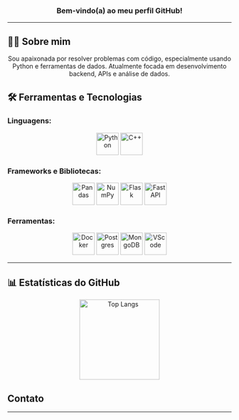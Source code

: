 <!-- <p align="center">
  <img src="https://readme-typing-svg.demolab.com?font=Fira+Code&size=28&pause=1000&center=true&vCenter=true&width=435&color=purple&lines=Olá%2C+me+chamo+Isabela!" alt="Typing SVG" />
</p>
-->
<h3 align="center">Bem-vindo(a) ao meu perfil GitHub!</h3>

---

## 👩‍💻 Sobre mim
<div align="center">
  Sou apaixonada por resolver problemas com código, especialmente usando Python e ferramentas de dados. Atualmente focada em desenvolvimento backend, APIs e análise de dados.
</div>

## 🛠️ Ferramentas e Tecnologias

### Linguagens:
<div align="center">
  <img loading="lazy" src="https://cdn.jsdelivr.net/gh/devicons/devicon/icons/python/python-original.svg" width="50" height="50" alt="Python"/>
  <img loading="lazy" src="https://cdn.jsdelivr.net/gh/devicons/devicon/icons/cplusplus/cplusplus-original.svg" width="50" height="50" alt="C++"/>
</div>

### Frameworks e Bibliotecas:
<div align="center">
  <img loading="lazy" src="https://cdn.jsdelivr.net/gh/devicons/devicon@latest/icons/pandas/pandas-plain-wordmark.svg" width="50" height="50" alt="Pandas"/>
  <img loading="lazy" src="https://cdn.jsdelivr.net/gh/devicons/devicon@latest/icons/numpy/numpy-original-wordmark.svg" width="50" height="50" alt="NumPy"/>          
  <img loading="lazy" src="https://cdn.jsdelivr.net/gh/devicons/devicon@latest/icons/flask/flask-original.svg" width="50" height="50" alt="Flask"/>
  <img loading="lazy" src="https://cdn.jsdelivr.net/gh/devicons/devicon@latest/icons/fastapi/fastapi-original.svg" width="50" height="50" alt="FastAPI"/>
</div>

### Ferramentas:
<div align="center">
  <img loading="lazy" src="https://cdn.jsdelivr.net/gh/devicons/devicon@latest/icons/docker/docker-original.svg" width="50" height="50" alt="Docker"/>
  <img loading="lazy" src="https://cdn.jsdelivr.net/gh/devicons/devicon@latest/icons/postgresql/postgresql-original.svg" width="50" height="50" alt="Postgres"/>
  <img loading="lazy" src="https://cdn.jsdelivr.net/gh/devicons/devicon@latest/icons/mongodb/mongodb-original.svg" width="50" height="50" alt="MongoDB"/>
  <img loading="lazy" src="https://cdn.jsdelivr.net/gh/devicons/devicon@latest/icons/vscode/vscode-original.svg" width="50" height="50" alt="VScode"/>        
</div>

---

## 📊 Estatísticas do GitHub

<div align="center">
  <a href="https://github.com/isabela1s">
    <img loading="lazy" height="180em" src="https://github-readme-stats.vercel.app/api/top-langs/?username=isabela1s&layout=compact&langs_count=7&theme=dracula" alt="Top Langs"/>
  </a>
</div>

## Contato
<div align="center">
<a href="email
  isabelasalvad@gmail.com">
</a>

---
<!--  
## 🌱 Estou aprendendo
## 🛠️ Projetos em Destaque
## 📂 Projetos Destacados
  <a href="https://github.com/isabela1s">
    <img loading="lazy" height="180em" src="https://github-readme-stats.vercel.app/api?username=isabela1s&show_icons=true&theme=dracula&include_all_commits=true&count_private=true" alt="GitHub Stats"/>
  </a>
-->
<!--
### 🤖 Chatbots
1. **[Chatbot QuickStart](https://github.com/**  
   🗨️ Um chatbot básico utilizando **LlamaIndex** e **Anthropic**.

<!--
<div>
  <img loading="lazy" src="https://cdn.jsdelivr.net/gh/devicons/devicon/icons/java/java-original.svg" width="40" height="40" alt="Java"/>
  <img loading="lazy" src="https://cdn.jsdelivr.net/gh/devicons/devicon@latest/icons/nextjs/nextjs-original.svg" width="40" height="40" alt="Next"/>
  <img loading="lazy" src="https://cdn.jsdelivr.net/gh/devicons/devicon@latest/icons/fastapi/fastapi-original.svg" width="40" height="40" alt="FastAPI"/>
</div>

---
---

<picture>
  <source media="(prefers-color-scheme: dark)" srcset="github-snake-dark.svg" />
  <source media="(prefers-color-scheme: light)" srcset="github-snake.svg" />
  <img alt="github-snake" src="github-snake.svg" />
</picture>
## 📫 Contato

- 🌐 [Meu LinkedIn](https://ww.linkedin.com/in/do/)
- 📧 **Email:** sgmail.com
- 🐦 [Meu Twitter](htv) *(Em construção 🚀)*

---

Sinta-se à vontade para entrar em contato ou colaborar em projetos! 😊

-->
